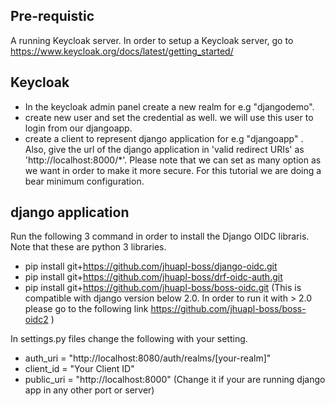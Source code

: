 ## Pre-requistic

A running Keycloak server. In order to setup a Keycloak server, go to https://www.keycloak.org/docs/latest/getting_started/

## Keycloak

- In the keycloak admin panel create a new realm for e.g "djangodemo".
- create new user and set the credential as well. we will use this user to login from our djangoapp.
- create a client to represent django application  for e.g "djangoapp" . Also, give the url of the django application in 'valid redirect URIs' as 'http://localhost:8000/*'. Please note that we can set as many option as we want in order to make it more secure. For this tutorial we are doing a bear minimum configuration.

## django application
Run the following 3 command in order to install the Django OIDC libraris. Note that these are python 3 libraries.
- pip install git+https://github.com/jhuapl-boss/django-oidc.git
- pip install git+https://github.com/jhuapl-boss/drf-oidc-auth.git
- pip install git+https://github.com/jhuapl-boss/boss-oidc.git (This is compatible with django version below 2.0. In order to run it with > 2.0 please go to the following link https://github.com/jhuapl-boss/boss-oidc2 )


In settings.py files change the following with your setting.
- auth_uri = "http://localhost:8080/auth/realms/[your-realm]"
- client_id = "Your Client ID" 
- public_uri = "http://localhost:8000" (Change it if your are running django app in any other port or server)
